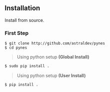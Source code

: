 ## Installation

Install from source. 

### First Step
```
$ git clone http://github.com/astraldev/pynes
$ cd pynes
```

> Using python setup __(Global Install)__
```bash
$ sudo pip install .
```
> Using python setup __(User Install)__
```bash
$ pip install .
```
